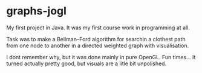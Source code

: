 # graphs-jogl

My first project in Java. It was my first course work in programming at all. 

Task was to make a Bellman–Ford algorithm for searchin a clothest path from one node to another in a directed weighted graph with visualisation.

I dont remember why, but it was done mainly in pure OpenGL. Fun times... It turned actually pretty good, but visuals are a litle bit unpolished.
